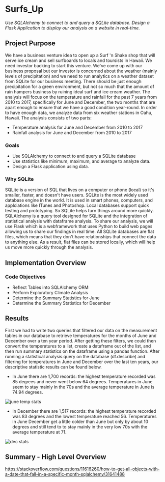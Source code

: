 # Surfs_Up
*Use SQLAlchemy to connect to and query a SQLite database. Design a Flask Application to display our analysis on a website in real-time.* 

## Project Purpose
We have a business venture idea to open up a Surf 'n Shake shop that will serve ice cream and sell surfboards to locals and toursists in Hawaii. We need investor backing to start this venture. We've come up with our business proposal but our investor is concerned about the weather (mainly levels of precipitation) and we need to run analytics on a weather dataset from SQLite for our business meeting. There should be just enough precipitation for a green environment, but not so much that the amount of rain hampers business by ruining ideal surf and ice cream weather. The analysis will focus on the temperature and rainfall for the past 7 years from 2010 to 2017, specifically for June and December, the two months that are apart enough to ensure that we have a good condition year-round. In order to have enough data, we analyze data from six weather stations in Oahu, Hawaii. The analysis consists of two parts:
* Temperature analysis for June and December from 2010 to 2017
* Rainfall analysis for June and December from 2010 to 2017

### Goals
* Use SQLAlchemy to connect to and query a SQLite database
* Use statistics like minimum, maximum, and average to analyze data.
* Design a Flask application using data.

### Why SQLite
SQLite is a version of SQL that lives on a computer or phone (local) so it's smaller, faster, and doesn't have users. SQLite is the most widely used database engine in the world. It is used in smart phones, computers, and applciations like ITunes and Photoshop. Local databases support quick testing and prototyping. So SQLite helps turn things around more quickly. SQLAlchemy is a query tool designed for SQLite and the integration of statistical analysis with dataframe analysis. To share our analysis, we will use Flask which is a webframework that uses Python to build web pages allowing us to share our findings in real time. All SQLite databases are flat files, which means that they don't have relationships that connect the data to anything else. As a result, flat files can be stored locally, which will help us move more quickly through the analysis.

## Implementation Overview
### Code Objectives 
* Reflect Tables into SQLAlchemy ORM
* Perform Exploratory Climate Analysis
* Determine the Summary Statistics for June
* Determine the Summary Statistics for December

## Results
First we had to write two queries that filtered our data on the measurement tables in our database to retrieve temperatures for the months of June and December over a ten year period. After getting these filters, we could then convert the temperatures to a list, create a dataframe out of the list, and then run summary statistics on the dataframe using a pandas function. After running a statistical analysis query on the database (df.describe) and filtering for temperatures in June and December over the last ten years, our descriptive statistic results can be found below. 
* In June there are 1,700 records: the highest temperature recorded was 85 degrees and never went below 64 degrees. Temperatures in June seem to stay mainly in the 70s and the average temperature in June is 74.94 degrees.

![june temp stats](https://user-images.githubusercontent.com/73972332/105802442-0886b380-5f50-11eb-9478-d5e6e8874c0c.png)
* In December there are 1,517 records: the highest temperature recorded was 83 degrees and the lowest temperature reached 56. Temperatures in June December get a little colder than June but only by about 10 degrees and still tend to to stay mainly in the very low 70s with the average temperature at 71.

![dec stats](https://user-images.githubusercontent.com/73972332/105802438-07558680-5f50-11eb-8363-7da9e5db6b64.png)

## Summary - High Level Overview

https://stackoverflow.com/questions/11616260/how-to-get-all-objects-with-a-date-that-fall-in-a-specific-month-sqlalchemy/31641488
